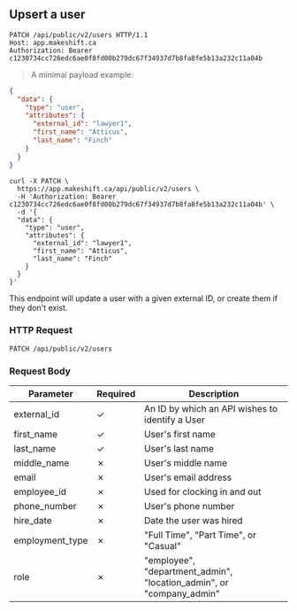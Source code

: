 ## Upsert a user

```http
PATCH /api/public/v2/users HTTP/1.1
Host: app.makeshift.ca
Authorization: Bearer c1230734cc726edc6ae0f8fd00b279dc67f34937d7b8fa8fe5b13a232c11a04b
```

> A minimal payload example:

```json
{
  "data": {
    "type": "user",
    "attributes": {
      "external_id": "lawyer1",
      "first_name": "Atticus",
      "last_name": "Finch"
    }
  }
}
```

```shell
curl -X PATCH \
  https://app.makeshift.ca/api/public/v2/users \
  -H 'Authorization: Bearer c1230734cc726edc6ae0f8fd00b279dc67f34937d7b8fa8fe5b13a232c11a04b' \
  -d '{
  "data": {
    "type": "user",
    "attributes": {
      "external_id": "lawyer1",
      "first_name": "Atticus",
      "last_name": "Finch"
    }
  }
}'
```

This endpoint will update a user with a given external ID, or create them if they don't exist.

### HTTP Request

`PATCH /api/public/v2/users`

### Request Body

Parameter          | Required | Description
---------          | -------- | -----------
external_id        | ✓        | An ID by which an API wishes to identify a User
first_name         | ✓        | User's first name
last_name          | ✓        | User's last name
middle_name        | ✗        | User's middle name
email              | ✗        | User's email address
employee_id        | ✗        | Used for clocking in and out
phone_number       | ✗        | User's phone number
hire_date          | ✗        | Date the user was hired
employment_type    | ✗        | "Full Time", "Part Time", or "Casual"
role               | ✗        | "employee", "department_admin", "location_admin", or "company_admin"
